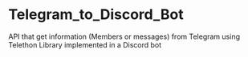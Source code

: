 # Telegram_to_Discord_Bot
API that get information (Members or messages) from Telegram using Telethon Library implemented in a Discord bot 
